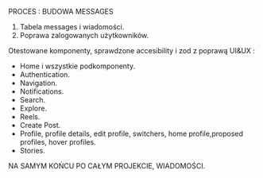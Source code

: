 PROCES : BUDOWA MESSAGES

1. Tabela messages i wiadomości.
2. Poprawa zalogowanych użytkowników.

Otestowane komponenty, sprawdzone accesibility i zod z poprawą UI&UX :

- Home i wszystkie podkomponenty.
- Authentication.
- Navigation.
- Notifications.
- Search.
- Explore.
- Reels.
- Create Post.
- Profile, profile details, edit profile, switchers, home profile,proposed profiles, hover profiles.
- Stories.

NA SAMYM KOŃCU PO CAŁYM PROJEKCIE, WIADOMOŚCI.
